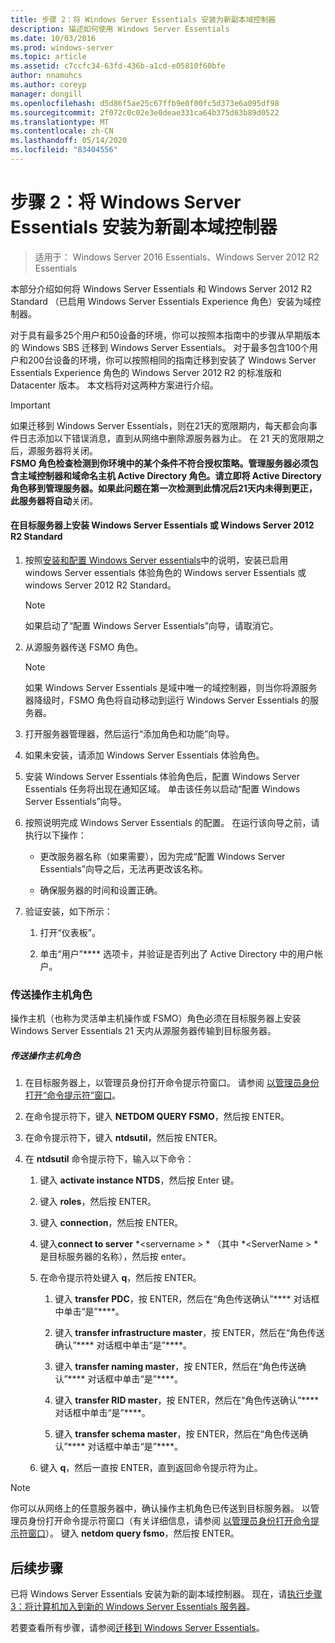 ```yaml
---
title: 步骤 2：将 Windows Server Essentials 安装为新副本域控制器
description: 描述如何使用 Windows Server Essentials
ms.date: 10/03/2016
ms.prod: windows-server
ms.topic: article
ms.assetid: c7ccfc34-63fd-436b-a1cd-e05810f60bfe
author: nnamuhcs
ms.author: coreyp
manager: dongill
ms.openlocfilehash: d5d86f5ae25c67ffb9e0f00fc5d373e6a095df98
ms.sourcegitcommit: 2f072c0c02e3e0deae331ca64b375d63b89d0522
ms.translationtype: MT
ms.contentlocale: zh-CN
ms.lasthandoff: 05/14/2020
ms.locfileid: "83404556"
---
```

# <a name="step-2-install-windows-server-essentials-as-a-new-replica-domain-controller"></a>步骤 2：将 Windows Server Essentials 安装为新副本域控制器

>适用于： Windows Server 2016 Essentials、Windows Server 2012 R2 Essentials

本部分介绍如何将 Windows Server Essentials 和 Windows Server 2012 R2 Standard （已启用 Windows Server Essentials Experience 角色）安装为域控制器。  
  
 对于具有最多25个用户和50设备的环境，你可以按照本指南中的步骤从早期版本的 Windows SBS 迁移到 Windows Server Essentials。 对于最多包含100个用户和200台设备的环境，你可以按照相同的指南迁移到安装了 Windows Server Essentials Experience 角色的 Windows Server 2012 R2 的标准版和 Datacenter 版本。 本文档将对这两种方案进行介绍。  
  
> [!IMPORTANT]
>  如果迁移到 Windows Server Essentials，则在21天的宽限期内，每天都会向事件日志添加以下错误消息，直到从网络中删除源服务器为止。 在 21 天的宽限期之后，源服务器将关闭。 <br> **FSMO 角色检查检测到你环境中的某个条件不符合授权策略。管理服务器必须包含主域控制器和域命名主机 Active Directory 角色。请立即将 Active Directory 角色移到管理服务器。如果此问题在第一次检测到此情况后21天内未得到更正，此服务器将自动**关闭。   
  
#### <a name="install-windows-server-essentials-or-windows-server-2012-r2-standard-on-the-destination-server"></a>在目标服务器上安装 Windows Server Essentials 或 Windows Server 2012 R2 Standard  
  
1.  按照[安装和配置 Windows Server essentials](../install/Install-and-Configure-Windows-Server-Essentials-or-Windows-Server-Essentials-Experience.md)中的说明，安装已启用 windows Server essentials 体验角色的 Windows server Essentials 或 windows Server 2012 R2 Standard。  
  
    > [!NOTE]
    >  如果启动了“配置 Windows Server Essentials”向导，请取消它。  
  
2.  从源服务器传送 FSMO 角色。  
  
    > [!NOTE]
    >  如果 Windows Server Essentials 是域中唯一的域控制器，则当你将源服务器降级时，FSMO 角色将自动移动到运行 Windows Server Essentials 的服务器。  
  
3.  打开服务器管理器，然后运行“添加角色和功能”向导。  
  
4.  如果未安装，请添加 Windows Server Essentials 体验角色。  
  
5.  安装 Windows Server Essentials 体验角色后，配置 Windows Server Essentials 任务将出现在通知区域。 单击该任务以启动“配置 Windows Server Essentials”向导。  
  
6.  按照说明完成 Windows Server Essentials 的配置。 在运行该向导之前，请执行以下操作：  
  
    -   更改服务器名称（如果需要），因为完成“配置 Windows Server Essentials”向导之后，无法再更改该名称。  
  
    -   确保服务器的时间和设置正确。  
  
7.  验证安装，如下所示：  
  
    1.  打开“仪表板”。  
  
    2.  单击“用户”**** 选项卡，并验证是否列出了 Active Directory 中的用户帐户。  
  
### <a name="transfer-the-operations-master-roles"></a>传送操作主机角色  
 操作主机（也称为灵活单主机操作或 FSMO）角色必须在目标服务器上安装 Windows Server Essentials 21 天内从源服务器传输到目标服务器。  
  
##### <a name="to-transfer-the-operations-master-roles"></a>传送操作主机角色  
  
1.  在目标服务器上，以管理员身份打开命令提示符窗口。 请参阅 [以管理员身份打开“命令提示符”窗口](https://technet.microsoft.com/library/cc947813\(v=WS.10\).aspx)。  
  
2.  在命令提示符下，键入 **NETDOM QUERY FSMO**，然后按 ENTER。  
  
3.  在命令提示符下，键入 **ntdsutil**，然后按 ENTER。  
  
4.  在 **ntdsutil** 命令提示符下，输入以下命令：  
  
    1.  键入 **activate instance NTDS**，然后按 Enter 键。  
  
    2.  键入 **roles**，然后按 ENTER。  
  
    3.  键入 **connection**，然后按 ENTER。  
  
    4.  键入**connect to server** *<servername \> * （其中 *<ServerName \> *是目标服务器的名称），然后按 enter。  
  
    5.  在命令提示符处键入 **q**，然后按 ENTER。  
  
        1.  键入 **transfer PDC**，按 ENTER，然后在“角色传送确认”**** 对话框中单击“是”****。  
  
        2.  键入 **transfer infrastructure master**，按 ENTER，然后在“角色传送确认”**** 对话框中单击“是”****。  
  
        3.  键入 **transfer naming master**，按 ENTER，然后在“角色传送确认”**** 对话框中单击“是”****。  
  
        4.  键入 **transfer RID master**，按 ENTER，然后在“角色传送确认”**** 对话框中单击“是”****。  
  
        5.  键入 **transfer schema master**，按 ENTER，然后在“角色传送确认”**** 对话框中单击“是”****。  
  
    6.  键入 **q**，然后一直按 ENTER，直到返回命令提示符为止。  
  
> [!NOTE]
>  你可以从网络上的任意服务器中，确认操作主机角色已传送到目标服务器。 以管理员身份打开命令提示符窗口（有关详细信息，请参阅 [以管理员身份打开命令提示符窗口](https://technet.microsoft.com/library/cc947813\(v=WS.10\).aspx)）。 键入 **netdom query fsmo**，然后按 ENTER。  
  
## <a name="next-steps"></a>后续步骤  
 已将 Windows Server Essentials 安装为新的副本域控制器。 现在，请[执行步骤3：将计算机加入到新的 Windows Server Essentials 服务器](Step-3--Join-computers-to-the-new-Windows-Server-Essentials-server.md)。  
  
若要查看所有步骤，请参阅[迁移到 Windows Server Essentials](Migrate-from-Previous-Versions-to-Windows-Server-Essentials-or-Windows-Server-Essentials-Experience.md)。


